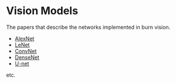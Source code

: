 # Vision Models

The papers that describe the networks implemented in burn vision.

- [AlexNet](./AlexNet.pdf)
- [LeNet](./Lecun98.pdf)
- [ConvNet](./ConvNet.pdf)
- [DenseNet](./DenseNet.pdf)
- [U-net](./U-net%20transformer.pdf)

etc.